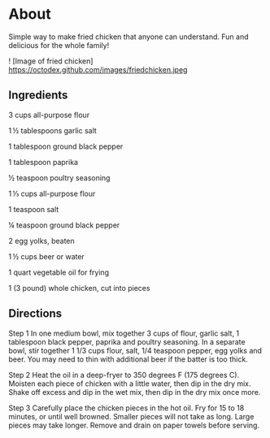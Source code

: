 # About
Simple way to make fried chicken that anyone can understand. Fun and delicious for the whole family!

! [Image of fried chicken]
https://octodex.github.com/images/friedchicken.jpeg


## Ingredients
3 cups all-purpose flour

1 ½ tablespoons garlic salt

1 tablespoon ground black pepper

1 tablespoon paprika

½ teaspoon poultry seasoning

1 ⅓ cups all-purpose flour

1 teaspoon salt

¼ teaspoon ground black pepper

2 egg yolks, beaten

1 ½ cups beer or water

1 quart vegetable oil for frying

1 (3 pound) whole chicken, cut into pieces


## Directions
Step 1
In one medium bowl, mix together 3 cups of flour, garlic salt, 1 tablespoon black pepper, paprika and poultry seasoning. In a separate bowl, stir together 1 1/3 cups flour, salt, 1/4 teaspoon pepper, egg yolks and beer. You may need to thin with additional beer if the batter is too thick.

Step 2
Heat the oil in a deep-fryer to 350 degrees F (175 degrees C). Moisten each piece of chicken with a little water, then dip in the dry mix. Shake off excess and dip in the wet mix, then dip in the dry mix once more.

Step 3
Carefully place the chicken pieces in the hot oil. Fry for 15 to 18 minutes, or until well browned. Smaller pieces will not take as long. Large pieces may take longer. Remove and drain on paper towels before serving.
